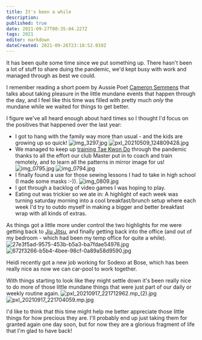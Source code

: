 ```yaml
---
title: It's been a while
description: 
published: true
date: 2021-09-27T00:35:04.227Z
tags: 2021
editor: markdown
dateCreated: 2021-09-26T23:18:52.019Z
---
```


It has been quite some time since we put something up. There hasn't been a lot of stuff to share duing the pandemic, we'd kept busy with work and managed through as best we could. 

I remember reading a short poem by Aussie Poet [Cameron Semmens](https://www.webcameron.com/) that talks about taking pleasure in the little mundane events that happen through the day, and I feel like this time was filled with pretty much *only* the mundane while we waited for things to get better.

I figure we've all heard enough about hard times so I thought I'd focus on the positives that happened over the last year:

* I got to hang with the family way more than usual - and the kids are growing up so quick!
![img_3297.jpg](/blog/img_3297.jpg)
![pxl_20210509_124809428.jpg](/blog/pxl_20210509_124809428.jpg)
* We managed to keep up [training Tae Kwon Do](https://www.koreatkdnatick.com/) through the pandemic thanks to all the effort our club Master put in to coach and train remotely, and to learn all the patterns in mirror image for us!
![img_0795.jpg](/blog/img_0795.jpg)
![img_0794.jpg](/blog/img_0794.jpg)
* I finally found a use for those sewing lessons I had to take in high school (I made some masks :-)).
![img_0809.jpg](/blog/img_0809.jpg)
* I got through a backlog of video games I was hoping to play. 
* Eating out was trickier so we ate in: A highlight of each week was turning saturday morning into a cool breakfast/brunch setup where each week I'd try to outdo myself in making a bigger and better breakfast wrap with all kinds of extras.

As things got a little more under control the two highlights for me were getting back to [Jiu Jitsu](http://www.sonecabjj.com/), and finally getting back into the office (and out of my bedroom - which had been my temp office for quite a while).
![27e3f5ad-9575-453b-b5a3-ba7fdae54976.jpg](/blog/27e3f5ad-9575-453b-b5a3-ba7fdae54976.jpg)
![672f3266-b5b4-4bee-98cf-0a89a58d9590.jpg](/blog/672f3266-b5b4-4bee-98cf-0a89a58d9590.jpg)

Heidi recently got a new job working for Sodexo at Bose, which has been really nice as now we can car-pool to work together. 

With things starting to look like they might settle down it's been really nice to do more of those little mundane things that were just part of our daily or weekly routine again. 
![pxl_20210917_221712962.mp_(2).jpg](/blog/pxl_20210917_221712962.mp_(2).jpg)
![pxl_20210917_221704059.mp.jpg](/blog/pxl_20210917_221704059.mp.jpg)

I'd like to think that this time might help me better appreciate those little things for how precious they are. I'll probably end up just taking them for granted again one day soon, but for now they are a glorious fragment of life that I'm glad to have back!